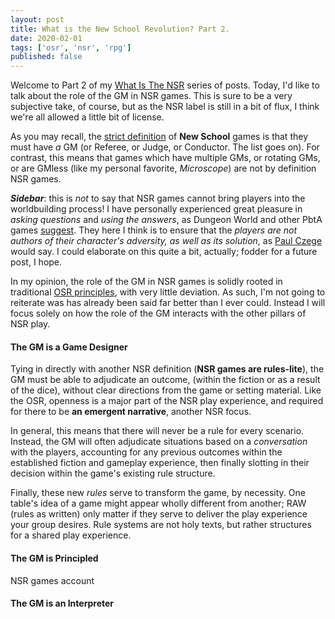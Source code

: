 ```yaml
---
layout: post
title: What is the New School Revolution? Part 2.
date: 2020-02-01
tags: ['osr', 'nsr', 'rpg']
published: false
---
```


Welcome to Part 2 of my [What Is The NSR](https://newschoolrevolution.com/posts-by-tags.html#nsr) series of posts. Today, I'd like to talk about the role of the GM in NSR games. This is sure to be a very subjective take, of course, but as the NSR label is still in a bit of flux, I think we're all allowed a little bit of license.

As you may recall, the [strict definition](https://boneboxchant.wordpress.com/2019/12/21/nsr/) of **New School** games is that they must have _a_ GM (or Referee, or Judge, or Conductor. The list goes on). For contrast, this means that games which have multiple GMs, or rotating GMs, or are GMless (like my personal favorite, _Microscope_) are not by definition NSR games.

***Sidebar***: this is _not_ to say that NSR games cannot bring players into the worldbuilding process! I have personally experienced great pleasure in _asking questions_ and _using the answers_, as Dungeon World and other PbtA games [suggest](https://forums.gauntlet-rpg.com/t/dungeon-starters-advice/2504). They here I think is to ensure that the _players are not authors of their character's adversity, as well as its solution_, as [Paul Czege](https://en.wikipedia.org/wiki/Paul_Czege) would say. I could elaborate on this quite a bit, actually; fodder for a future post, I hope.

In my opinion, the role of the GM in NSR games is solidly rooted in traditional [OSR principles](https://lithyscaphe.blogspot.com/p/principia-apocrypha.html), with very little deviation. As such, I'm not going to reiterate was has already been said far better than I ever could. Instead I will focus solely on how the role of the GM interacts with the other pillars of NSR play.

#### The GM is a Game Designer
Tying in directly with another NSR definition (**NSR games are rules-lite**), the GM must be able to adjudicate an outcome, (within the fiction or as a result of the dice), without clear directions from the game or setting material. Like the OSR, openness is a major part of the NSR play experience, and required for there to be **an emergent narrative**, another NSR focus.

In general, this means that there will never be a rule for every scenario. Instead, the GM will often adjudicate situations based on a _conversation_ with the players, accounting for any previous outcomes within the established fiction and gameplay experience, then finally slotting in their decision within the game's existing rule structure.

Finally, these new _rules_ serve to transform the game, by necessity. One table's idea of a game might appear wholly different from another; RAW (rules as written) only matter if they serve to deliver the play experience your group desires. Rule systems are not holy texts, but rather structures for a shared play experience.

#### The GM is Principled
NSR games account


#### The GM is an Interpreter
